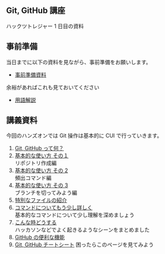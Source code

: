 ## Git, GitHub 講座

ハックツトレジャー 1 日目の資料

## 事前準備

当日までに以下の資料を見ながら、事前準備をお願いします。

- [事前準備資料](docs/setup.md)

余裕があればこれも見ておいてください

- [用語解説](docs/words.md)

## 講義資料

今回のハンズオンでは Git 操作は基本的に CUI で行っていきます。

1. [Git, GitHub って何？](lectures/01.md)
2. [基本的な使い方 その１](lectures/02.md)  
   リポジトリ作成編
3. [基本的な使い方 その 2](lectures/03.md)  
   頻出コマンド編
4. [基本的な使い方 その 3](lectures/04.md)  
   ブランチを切ってみよう編
5. [特別なファイルの紹介](lectures/05.md)
6. [コマンドについてもう少し詳しく](lectures/06.md)  
   基本的なコマンドについて少し理解を深めましょう
7. [こんな時どうする](lectures/07.md)  
   ハッカソンなどでよく起きるようなシーンをまとめました
8. [GitHub の便利な機能](lectures/08.md)
9. [Git, GitHub チートシート](lectures/09.md)
   困ったらこのページを見てみよう

